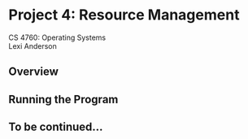 # Project 4: Resource Management

CS 4760: Operating Systems  
Lexi Anderson  


## Overview


## Running the Program


## To be continued...
